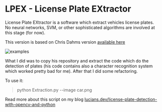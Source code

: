 # LPEX - License Plate EXtractor

License Plate EXtractor is a software which extract vehicles license plates. No neural networks, SVM, or other sophisticated algorithms are involved at this stage (for now).

This version is based on Chris Dahms version [available here](https://github.com/MicrocontrollersAndMore/OpenCV_3_License_Plate_Recognition_Python)

![examples](https://lucians.dev/images/license-plate-detection-with-opencv-and-python/ok_examples.png)

What I did was to copy his repository and extract the code which do the detection of plates (his code contains also a character recognition system which worked pretty bad for me). After that I did some refactoring.

To use it:

> python Extraction.py --image car.png﻿


Read more about this script on my blog [lucians.dev/license-plate-detection-with-opencv-and-python](https://lucians.dev/license-plate-detection-with-opencv-and-python)

